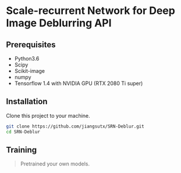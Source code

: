 # Scale-recurrent Network for Deep Image Deblurring API

## Prerequisites
- Python3.6
- Scipy
- Scikit-image
- numpy
- Tensorflow 1.4 with NVIDIA GPU (RTX 2080 Ti super)

## Installation
Clone this project to your machine. 

```bash
git clone https://github.com/jiangsutx/SRN-Deblur.git
cd SRN-Deblur
```



## Training

> Pretrained your own models.
 
